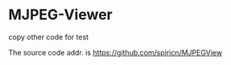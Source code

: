 # MJPEG-Viewer
copy other code for test

The source code addr. is https://github.com/spiricn/MJPEGView

